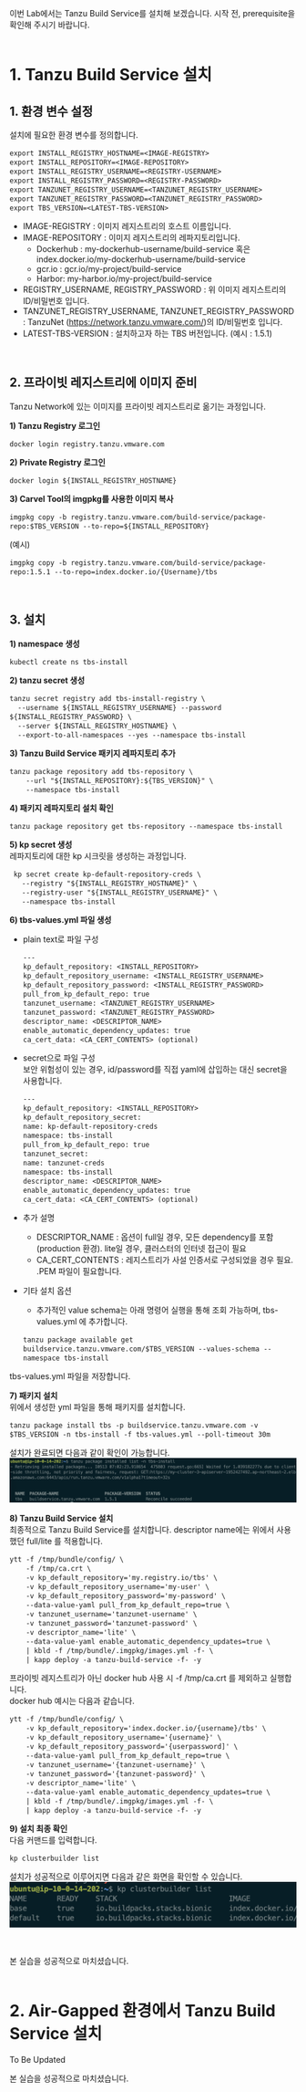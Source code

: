 이번 Lab에서는 Tanzu Build Service를 설치해 보겠습니다. 시작 전, prerequisite을 확인해 주시기 바랍니다.
<br/><br/>

# 1. Tanzu Build Service 설치
## 1. 환경 변수 설정
설치에 필요한 환경 변수를 정의합니다.
```
export INSTALL_REGISTRY_HOSTNAME=<IMAGE-REGISTRY>
export INSTALL_REPOSITORY=<IMAGE-REPOSITORY>
export INSTALL_REGISTRY_USERNAME=<REGISTRY-USERNAME>
export INSTALL_REGISTRY_PASSWORD=<REGISTRY-PASSWORD>
export TANZUNET_REGISTRY_USERNAME=<TANZUNET_REGISTRY_USERNAME>
export TANZUNET_REGISTRY_PASSWORD=<TANZUNET_REGISTRY_PASSWORD>
export TBS_VERSION=<LATEST-TBS-VERSION>
```

- IMAGE-REGISTRY : 이미지 레지스트리의 호스트 이름입니다.
- IMAGE-REPOSITORY : 이미지 레지스트리의 레파지토리입니다.
    - Dockerhub : my-dockerhub-username/build-service 혹은 index.docker.io/my-dockerhub-username/build-service
    - gcr.io : gcr.io/my-project/build-service
    - Harbor: my-harbor.io/my-project/build-service
- REGISTRY_USERNAME, REGISTRY_PASSWORD : 위 이미지 레지스트리의 ID/비밀번호 입니다.
- TANZUNET_REGISTRY_USERNAME, TANZUNET_REGISTRY_PASSWORD : TanzuNet (https://network.tanzu.vmware.com/)의 ID/비밀번호 입니다.
- LATEST-TBS-VERSION : 설치하고자 하는 TBS 버전입니다. (예시 : 1.5.1)
<br/>

## 2. 프라이빗 레지스트리에 이미지 준비
Tanzu Network에 있는 이미지를 프라이빗 레지스트리로 옮기는 과정입니다. <br/>

**1) Tanzu Registry 로그인**
```
docker login registry.tanzu.vmware.com
```

**2) Private Registry 로그인**
```
docker login ${INSTALL_REGISTRY_HOSTNAME}
```

**3) Carvel Tool의 imgpkg를 사용한 이미지 복사**
```
imgpkg copy -b registry.tanzu.vmware.com/build-service/package-repo:$TBS_VERSION --to-repo=${INSTALL_REPOSITORY}
```

(예시)
```
imgpkg copy -b registry.tanzu.vmware.com/build-service/package-repo:1.5.1 --to-repo=index.docker.io/{Username}/tbs
```

<br/>

## 3. 설치
**1) namespace 생성**
```
kubectl create ns tbs-install
```

**2) tanzu secret 생성**
```
tanzu secret registry add tbs-install-registry \
  --username ${INSTALL_REGISTRY_USERNAME} --password ${INSTALL_REGISTRY_PASSWORD} \
  --server ${INSTALL_REGISTRY_HOSTNAME} \
  --export-to-all-namespaces --yes --namespace tbs-install
```

**3) Tanzu Build Service 패키지 레파지토리 추가**
```
tanzu package repository add tbs-repository \
    --url "${INSTALL_REPOSITORY}:${TBS_VERSION}" \
    --namespace tbs-install
```

**4) 패키지 레파지토리 설치 확인**
```
tanzu package repository get tbs-repository --namespace tbs-install
```

**5) kp secret 생성**
<br/>레파지토리에 대한 kp 시크릿을 생성하는 과정입니다.
```
 kp secret create kp-default-repository-creds \
   --registry "${INSTALL_REGISTRY_HOSTNAME}" \
   --registry-user "${INSTALL_REGISTRY_USERNAME}" \
   --namespace tbs-install
```

**6) tbs-values.yml 파일 생성**

- plain text로 파일 구성
    ```
    ---
    kp_default_repository: <INSTALL_REPOSITORY>
    kp_default_repository_username: <INSTALL_REGISTRY_USERNAME>
    kp_default_repository_password: <INSTALL_REGISTRY_PASSWORD>
    pull_from_kp_default_repo: true
    tanzunet_username: <TANZUNET_REGISTRY_USERNAME>
    tanzunet_password: <TANZUNET_REGISTRY_PASSWORD>
    descriptor_name: <DESCRIPTOR_NAME>
    enable_automatic_dependency_updates: true
    ca_cert_data: <CA_CERT_CONTENTS> (optional)
    ```
- secret으로 파일 구성
    <br/>보안 위험성이 있는 경우, id/password를 직접 yaml에 삽입하는 대신 secret을 사용합니다.
    ```
    ---
    kp_default_repository: <INSTALL_REPOSITORY>
    kp_default_repository_secret:
    name: kp-default-repository-creds
    namespace: tbs-install
    pull_from_kp_default_repo: true
    tanzunet_secret:
    name: tanzunet-creds
    namespace: tbs-install
    descriptor_name: <DESCRIPTOR_NAME>
    enable_automatic_dependency_updates: true
    ca_cert_data: <CA_CERT_CONTENTS> (optional)
    ```

-  추가 설명
    - DESCRIPTOR_NAME : 옵션이 full일 경우, 모든 dependency를 포함 (production 환경). lite일 경우, 클러스터의 인터넷 접근이 필요
    - CA_CERT_CONTENTS : 레지스트리가 사설 인증서로 구성되었을 경우 필요. .PEM 파일이 필요합니다.

-  기타 설치 옵션
    - 추가적인 value schema는 아래 명령어 실행을 통해 조회 가능하며, tbs-values.yml 에 추가합니다.
    ```
    tanzu package available get buildservice.tanzu.vmware.com/$TBS_VERSION --values-schema --namespace tbs-install
    ```

tbs-values.yml 파일을 저장합니다.
<br/>

**7) 패키지 설치**
<br/>위에서 생성한 yml 파일을 통해 패키지를 설치합니다.
```
tanzu package install tbs -p buildservice.tanzu.vmware.com -v $TBS_VERSION -n tbs-install -f tbs-values.yml --poll-timeout 30m
```

설치가 완료되면 다음과 같이 확인이 가능합니다. <br/>
![](../Images/reconcile.png)


**8) Tanzu Build Service 설치**
<br/> 최종적으로 Tanzu Build Service를 설치합니다. descriptor name에는 위에서 사용했던 full/lite 를 적용합니다.
```
ytt -f /tmp/bundle/config/ \
	-f /tmp/ca.crt \
	-v kp_default_repository='my.registry.io/tbs' \
	-v kp_default_repository_username='my-user' \
	-v kp_default_repository_password='my-password' \
	--data-value-yaml pull_from_kp_default_repo=true \
	-v tanzunet_username='tanzunet-username' \
	-v tanzunet_password='tanzunet-password' \
	-v descriptor_name='lite' \
	--data-value-yaml enable_automatic_dependency_updates=true \
	| kbld -f /tmp/bundle/.imgpkg/images.yml -f- \
	| kapp deploy -a tanzu-build-service -f- -y
```
프라이빗 레지스트리가 아닌 docker hub 사용 시 -f /tmp/ca.crt 를 제외하고 실행합니다. <br/>
docker hub 예시는 다음과 같습니다.

```
ytt -f /tmp/bundle/config/ \
	-v kp_default_repository='index.docker.io/{username}/tbs' \
	-v kp_default_repository_username='{username}' \
	-v kp_default_repository_password='{userpassword]' \
	--data-value-yaml pull_from_kp_default_repo=true \
	-v tanzunet_username='{tanzunet-username}' \
	-v tanzunet_password='{tanzunet-password}' \
	-v descriptor_name='lite' \
	--data-value-yaml enable_automatic_dependency_updates=true \
	| kbld -f /tmp/bundle/.imgpkg/images.yml -f- \
	| kapp deploy -a tanzu-build-service -f- -y
```

**9) 설치 최종 확인**
<br/>다음 커맨드를 입력합니다.
```
kp clusterbuilder list
```
설치가 성공적으로 이루어지면 다음과 같은 화면을 확인할 수 있습니다. <br/>
![](../Images/succeed.png)

<br/>

본 실습을 성공적으로 마치셨습니다.
<br/><br/>



# 2. Air-Gapped 환경에서 Tanzu Build Service 설치
To Be Updated



본 실습을 성공적으로 마치셨습니다.